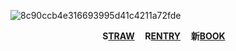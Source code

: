 <p align="center">
  
![8c90ccb4e316693995d41c4211a72fde](https://github.com/user-attachments/assets/3648d126-cd40-493c-9b7c-1bbb26bd5b11)
  
<p align="center"><b>S<a href="https://seamsquire.straw.page">TRAW</a> ‎ ‎‎ ‎‎ ‎‎ R<a href="https://rentry.co/gonatsuu">ENTRY</a> ‎ ‎‎ ‎‎ ‎‎ 新<a href="https://getou.atabook.org">BOOK</a> ‎ ‎‎ ‎‎ ‎‎ </b>



